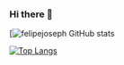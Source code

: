 ### Hi there 👋

[![felipejoseph GitHub stats](https://github-readme-stats.vercel.app/api?username=felipejoseph&show_icons=true&theme=dark)

[![Top Langs](https://github-readme-stats.vercel.app/api/top-langs/?username=felipejoseph&layout=compact&theme=dark)](https://github.com/felipejoseph/github-readme-stats)



